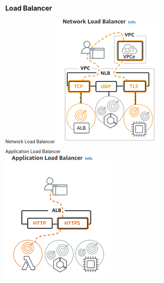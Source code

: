 ## Load Balancer  

Network Load Balancer 
![](2022-08-09-11-33-18.png)

Application Load Balancer 
![](2022-08-09-11-34-21.png)


